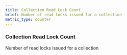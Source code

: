 ```yaml
---
title: Collection Read Lock Count
brief: Number of read locks issued for a collection
metric_type: counter
---
```


### Collection Read Lock Count

Number of read locks issued for a collection

